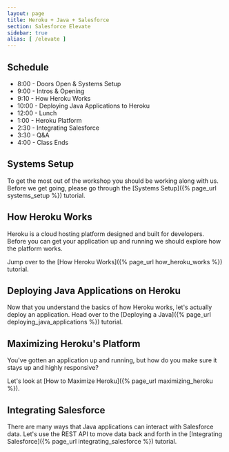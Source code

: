 ```yaml
---
layout: page
title: Heroku + Java + Salesforce
section: Salesforce Elevate
sidebar: true
alias: [ /elevate ]
---
```


## Schedule

* 8:00 - Doors Open & Systems Setup
* 9:00 - Intros & Opening
* 9:10 - How Heroku Works
* 10:00 - Deploying Java Applications to Heroku
* 12:00 - Lunch
* 1:00 - Heroku Platform
* 2:30 - Integrating Salesforce
* 3:30 - Q&A
* 4:00 - Class Ends

## Systems Setup

To get the most out of the workshop you should be working along with us. Before we get going, please go through the [Systems Setup]({% page_url systems_setup %}) tutorial.

## How Heroku Works

Heroku is a cloud hosting platform designed and built for developers. Before you can get your application up and running we should explore how the platform works.

Jump over to the [How Heroku Works]({% page_url how_heroku_works %}) tutorial.

## Deploying Java Applications on Heroku

Now that you understand the basics of how Heroku works, let's actually deploy an application. Head over to the [Deploying a Java]({% page_url deploying_java_applications %}) tutorial.

## Maximizing Heroku's Platform

You've gotten an application up and running, but how do you make sure it stays up and highly responsive?

Let's look at [How to Maximize Heroku]({% page_url maximizing_heroku %}).

## Integrating Salesforce

There are many ways that Java applications can interact with Salesforce data. Let's use the REST API to move data back and forth in the [Integrating Salesforce]({% page_url integrating_salesforce %}) tutorial.
